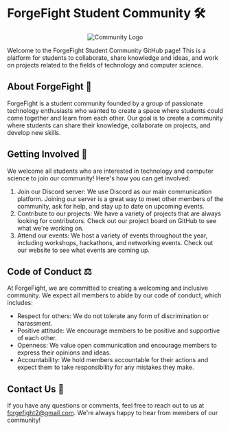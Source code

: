 # ForgeFight Student Community 🛠️
<p align="center"><img src="https://avatars.githubusercontent.com/u/130030942?s=400&u=534948542b664bd7702a000a52435dda824ae7a0&v=4" alt="Community Logo" title="Forge Fight"></p>

Welcome to the ForgeFight Student Community GitHub page! This is a platform for students to collaborate, share knowledge and ideas, and work on projects related to the fields of technology and computer science.

## About ForgeFight 📖

ForgeFight is a student community founded by a group of passionate technology enthusiasts who wanted to create a space where students could come together and learn from each other. Our goal is to create a community where students can share their knowledge, collaborate on projects, and develop new skills.

## Getting Involved 🤝

We welcome all students who are interested in technology and computer science to join our community! Here's how you can get involved:

1. Join our Discord server: We use Discord as our main communication platform. Joining our server is a great way to meet other members of the community, ask for help, and stay up to date on upcoming events.
2. Contribute to our projects: We have a variety of projects that are always looking for contributors. Check out our project board on GitHub to see what we're working on.
3. Attend our events: We host a variety of events throughout the year, including workshops, hackathons, and networking events. Check out our website to see what events are coming up.

## Code of Conduct ⚖️

At ForgeFight, we are committed to creating a welcoming and inclusive community. We expect all members to abide by our code of conduct, which includes:

- Respect for others: We do not tolerate any form of discrimination or harassment.
- Positive attitude: We encourage members to be positive and supportive of each other.
- Openness: We value open communication and encourage members to express their opinions and ideas.
- Accountability: We hold members accountable for their actions and expect them to take responsibility for any mistakes they make.

## Contact Us 🔔

If you have any questions or comments, feel free to reach out to us at forgefight2@gmail.com. We're always happy to hear from members of our community!

